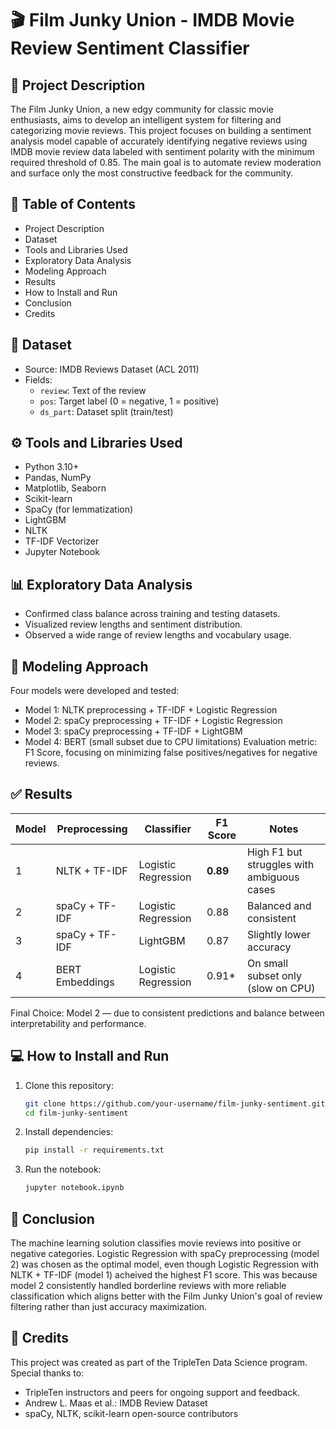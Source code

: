 # 🎬 Film Junky Union - IMDB Movie Review Sentiment Classifier

## 📌 Project Description
The Film Junky Union, a new edgy community for classic movie enthusiasts, aims to develop an intelligent system for filtering and categorizing movie reviews. This project focuses on building a sentiment analysis model capable of accurately identifying negative reviews using IMDB movie review data labeled with sentiment polarity with the minimum required threshold of 0.85. The main goal is to automate review moderation and surface only the most constructive feedback for the community. 

## 📖 Table of Contents
  - Project Description
  - Dataset
  - Tools and Libraries Used
  - Exploratory Data Analysis
  - Modeling Approach
  - Results
  - How to Install and Run
  - Conclusion
  - Credits

## 📂 Dataset
  - Source: IMDB Reviews Dataset (ACL 2011)
  - Fields:
      - `review`: Text of the review
      - `pos`: Target label (0 = negative, 1 = positive)
      - `ds_part`: Dataset split (train/test)
   
## ⚙️ Tools and Libraries Used
  - Python 3.10+
  - Pandas, NumPy
  - Matplotlib, Seaborn
  - Scikit-learn
  - SpaCy (for lemmatization)
  - LightGBM
  - NLTK
  - TF-IDF Vectorizer
  - Jupyter Notebook

## 📊 Exploratory Data Analysis
  - Confirmed class balance across training and testing datasets.
  - Visualized review lengths and sentiment distribution.
  - Observed a wide range of review lengths and vocabulary usage.

## 🧠 Modeling Approach
Four models were developed and tested:
  - Model 1: NLTK preprocessing + TF-IDF + Logistic Regression
  - Model 2: spaCy preprocessing + TF-IDF + Logistic Regression
  - Model 3: spaCy preprocessing + TF-IDF + LightGBM
  - Model 4: BERT (small subset due to CPU limitations)
Evaluation metric: F1 Score, focusing on minimizing false positives/negatives for negative reviews.

## ✅ Results
| Model | Preprocessing   | Classifier          | F1 Score | Notes                                      |
| ----- | --------------- | ------------------- | -------- | ------------------------------------------ |
| 1     | NLTK + TF-IDF   | Logistic Regression | **0.89** | High F1 but struggles with ambiguous cases |
| 2     | spaCy + TF-IDF  | Logistic Regression | 0.88     | Balanced and consistent                    |
| 3     | spaCy + TF-IDF  | LightGBM            | 0.87     | Slightly lower accuracy                    |
| 4     | BERT Embeddings | Logistic Regression | 0.91\*   | On small subset only (slow on CPU)         |

Final Choice: Model 2 — due to consistent predictions and balance between interpretability and performance.

## 💻 How to Install and Run
  1. Clone this repository:
     ```bash
     git clone https://github.com/your-username/film-junky-sentiment.git
     cd film-junky-sentiment
  2. Install dependencies:
     ```bash
     pip install -r requirements.txt
  3. Run the notebook:
     ```bash
     jupyter notebook.ipynb

## 🧾 Conclusion
The machine learning solution classifies movie reviews into positive or negative categories. Logistic Regression with spaCy preprocessing (model 2) was chosen as the optimal model, even though Logistic Regression with NLTK + TF-IDF (model 1) acheived the highest F1 score. This was because model 2 consistently handled borderline reviews with more reliable classification which aligns better with the Film Junky Union's goal of review filtering rather than just accuracy maximization. 

## 🤝 Credits
This project was created as part of the TripleTen Data Science program. Special thanks to:
  - TripleTen instructors and peers for ongoing support and feedback.
  - Andrew L. Maas et al.: IMDB Review Dataset
  - spaCy, NLTK, scikit-learn open-source contributors
